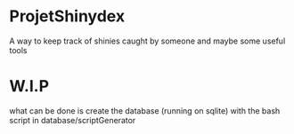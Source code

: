 # ProjetShinydex
A way to keep track of shinies caught by someone and maybe some useful tools

# W.I.P
what can be done is create the database (running on sqlite) with the bash script in database/scriptGenerator